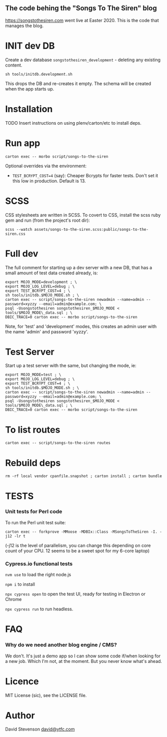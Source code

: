 The code behing the "Songs To The Siren" blog
---------------------------------------------

https://songstothesiren.com went live at Easter 2020. This is the code that manages the blog.

INIT dev DB
===========

Create a dev database `songstothesiren_development` - deleting any existing content.

`sh tools/initdb.development.sh`

This drops the DB and re-creates it empty. The schema will be created when the app starts up.

Installation
============

TODO Insert instructions on using plenv/carton/etc to install deps.

Run app
=======

`carton exec -- morbo script/songs-to-the-siren`

Optional overrides via the environment:

 * `TEST_BCRYPT_COST=4` (say): Cheaper Bcrypts for faster tests. Don't set it this low in production. Default is 13.

SCSS
====

CSS stylesheets are written in SCSS. To covert to CSS, install the scss ruby gem and run (from the project's root dir):

```
scss --watch assets/songs-to-the-siren.scss:public/songs-to-the-siren.css
```

Full dev
========

The full comment for starting up a dev server with a new DB, that has a small amount of test data created already, is:

```
export MOJO_MODE=development ; \
export MOJO_LOG_LEVEL=debug ; \
export TEST_BCRYPT_COST=4 ; \
sh tools/initdb.$MOJO_MODE.sh ; \
carton exec -- script/songs-to-the-siren newadmin --name=admin --password=xyzzy --email=admin@example.com; \
psql -Usongstothesiren songstothesiren_$MOJO_MODE < tools/$MOJO_MODE\_data.sql ; \
DBIC_TRACE=0 carton exec -- morbo script/songs-to-the-siren
```

Note, for 'test' and 'development' modes, this creates an admin user with the name 'admin' and password 'xyzzy'.

Test Server
===========

Start up a test server with the same, but changing the mode, ie:

```
export MOJO_MODE=test ; \
export MOJO_LOG_LEVEL=debug ; \
export TEST_BCRYPT_COST=4 ; \
sh tools/initdb.$MOJO_MODE.sh ; \
carton exec -- script/songs-to-the-siren newadmin --name=admin --password=xyzzy --email=admin@example.com; \
psql -Usongstothesiren songstothesiren_$MOJO_MODE < tools/$MOJO_MODE\_data.sql ; \
DBIC_TRACE=0 carton exec -- morbo script/songs-to-the-siren
```

To list routes
==============

`carton exec -- script/songs-to-the-siren routes`

Rebuild deps
============

`rm -rf local vendor cpanfile.snapshot ; carton install ; carton bundle`

TESTS
=====

### Unit tests for Perl code

To run the Perl unit test suite:

`carton exec -- forkprove -MMoose -MDBIx::Class -MSongsToTheSiren -I. -j12 -lr t`

(-j12 is the level of parallelism, you can change this depending on core count of your CPU. 12 seems to be a sweet spot for my 6-core laptop)

### Cypress.io functional tests

`nvm use` to load the right node.js

`npm i` to install

`npx cypress open` to open the test UI, ready for testing in Electron or Chrome

`npx cypress run` to run headless.


FAQ
===

### Why do we need another blog engine / CMS?

We don't. It's just a demo app so I can show some code if/when looking for a new job. Which I'm not, at the moment. But you never know what's ahead.

Licence
=======

MIT License (sic), see the LICENSE file.

Author
======

David Stevenson david@ytfc.com
